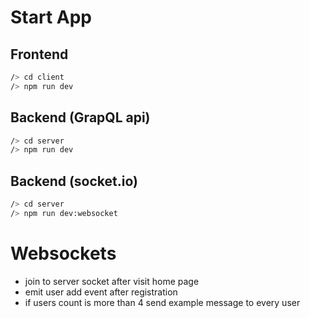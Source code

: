 # Start App
## Frontend
```bash
/> cd client
/> npm run dev
```

## Backend (GrapQL api)
```bash
/> cd server
/> npm run dev
```

## Backend (socket.io)
```bash
/> cd server
/> npm run dev:websocket
```

# Websockets
- join to server socket after visit home page
- emit user add event after registration 
- if users count is more than 4 send example message to every user
